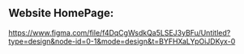 ## Website HomePage:
https://www.figma.com/file/f4DqCgWsdkQa5LSEJ3yBFu/Untitled?type=design&node-id=0-1&mode=design&t=BYFHXaLYpOiJDKyx-0

